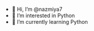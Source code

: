 - 👋 Hi, I’m @nazmiya7
- 👀 I’m interested in Python
- 🌱 I’m currently learning Python

<!---
nazmiya7/nazmiya7 is a ✨ special ✨ repository because its `README.md` (this file) appears on your GitHub profile.
You can click the Preview link to take a look at your changes.
--->
